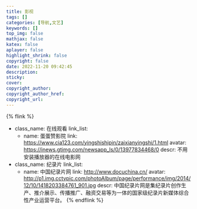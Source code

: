 ```yaml
---
title: 影视
tags: []
categories: [导航,文艺]
keywords: []
top_img: false
mathjax: false
katex: false
aplayer: false
highlight_shrink: false
copyright: false
date: 2022-11-20 09:42:45
description:
sticky:
cover:
copyright_author:
copyright_author_href:
copyright_url:
---
```


{% flink %}
- class_name: 在线观看
  link_list:
    - name: 蛋蛋赞影院
      link: https://www.cia123.com/yingshishipin/zaixianyingshi/1.html
      avatar: https://inews.gtimg.com/newsapp_ls/0/13977834468/0
      descr: 不用安装播放器的在线电影网
- class_name: 纪录片
  link_list:
    - name: 中国纪录片网
      link: http://www.docuchina.cn/
      avatar: http://p1.img.cctvpic.com/photoAlbum/page/performance/img/2014/12/10/1418203384761_901.jpg
      descr: 中国纪录片网是集纪录片创作生产、推介展示、传播推广、融资交易等为一体的国家级纪录片新媒体综合性产业运营平台。
{% endflink %}